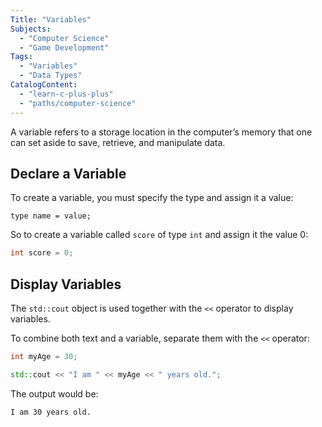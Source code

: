 ```yaml
---
Title: "Variables"
Subjects:
  - "Computer Science"
  - "Game Development"
Tags: 
  - "Variables"
  - "Data Types"
CatalogContent:
  - "learn-c-plus-plus"
  - "paths/computer-science"
---
```


A variable refers to a storage location in the computer’s memory that one can set aside to save, retrieve, and manipulate data.

## Declare a Variable

To create a variable, you must specify the type and assign it a value:

```pseudo
type name = value;
```

So to create a variable called `score` of type `int` and assign it the value 0:

```cpp
int score = 0;
```

## Display Variables

The `std::cout` object is used together with the `<<` operator to display variables.

To combine both text and a variable, separate them with the `<<` operator:

```cpp
int myAge = 30;

std::cout << "I am " << myAge << " years old.";
```

The output would be:

```bash
I am 30 years old.
```
